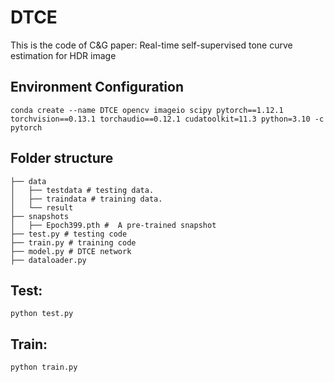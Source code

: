 # DTCE
This is the code of C&G paper: Real-time self-supervised tone curve estimation for HDR image
## Environment Configuration
```conda create --name DTCE opencv imageio scipy pytorch==1.12.1 torchvision==0.13.1 torchaudio==0.12.1 cudatoolkit=11.3 python=3.10 -c pytorch```
## Folder structure
```
├── data  
│   ├── testdata # testing data.  
│   ├── traindata # training data.  
│   └── result  
├── snapshots  
│   ├── Epoch399.pth #  A pre-trained snapshot
├── test.py # testing code
├── train.py # training code
├── model.py # DTCE network
├── dataloader.py
```
## Test:
```python test.py ```
## Train:
```python train.py ```
